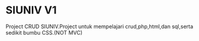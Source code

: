 # SIUNIV V1
Project CRUD SIUNIV.Project untuk mempelajari crud,php,html,dan sql,serta sedikit bumbu CSS.(NOT MVC)
